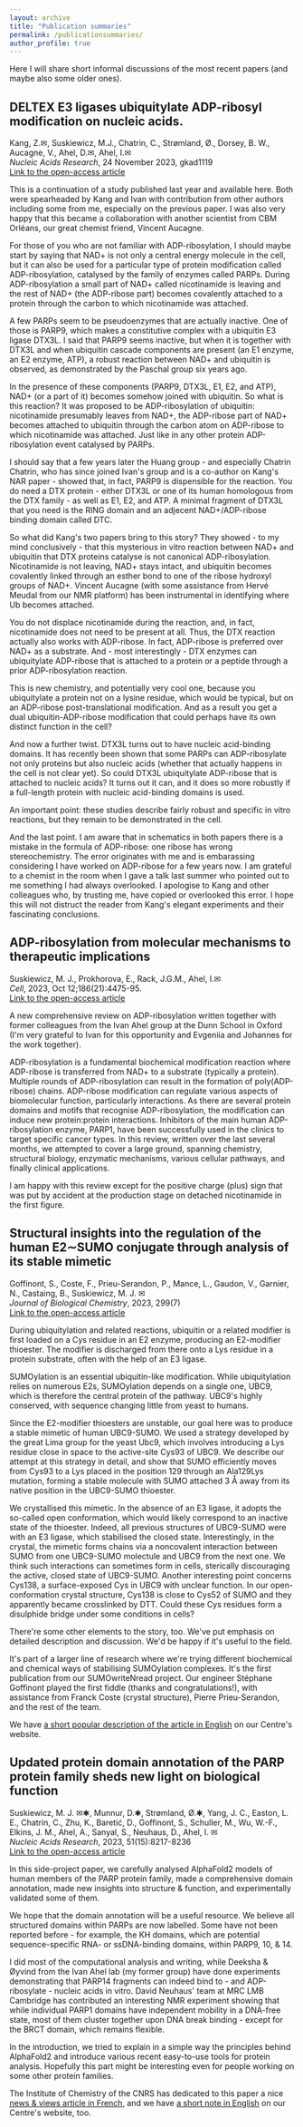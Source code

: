 ```yaml
---
layout: archive
title: "Publication summaries"
permalink: /publicationsummaries/
author_profile: true
---
```


Here I will share short informal discussions of the most recent papers (and maybe also some older ones).

DELTEX E3 ligases ubiquitylate ADP-ribosyl modification on nucleic acids. 
------
Kang, Z.✉, Suskiewicz, M.J., Chatrin, C., Strømland, Ø., Dorsey, B. W., Aucagne, V., Ahel, D.✉, Ahel, I.✉<br />
*Nucleic Acids Research*, 24 November 2023, gkad1119<br />
<a href="https://academic.oup.com/nar/advance-article/doi/10.1093/nar/gkad1119/7449489">Link to the open-access article</a>

This is a continuation of <a hre="https://www.science.org/doi/10.1126/sciadv.add4253">a study published last year and available here</a>. Both were spearheaded by Kang and Ivan with contribution from other authors including some from me, especially on the previous paper. I was also very happy that this became a collaboration with another scientist from CBM Orléans, our great chemist friend, Vincent Aucagne.

For those of you who are not familiar with ADP-ribosylation, I should maybe start by saying that NAD+ is not only a central energy molecule in the cell, but it can also be used for a particular type of protein modification called ADP-ribosylation, catalysed by the family of enzymes called PARPs. During ADP-ribosylation a small part of NAD+ called nicotinamide is leaving and the rest of NAD+ (the ADP-ribose part) becomes covalently attached to a protein through the carbon to which nicotinamide was attached.

A few PARPs seem to be pseudoenzymes that are actually inactive. One of those is PARP9, which makes a constitutive complex with a ubiquitin E3 ligase DTX3L. I said that PARP9 seems inactive, but when it is together with DTX3L and when ubiquitin cascade components are present (an E1 enzyme, an E2 enzyme, ATP), a robust reaction between NAD+ and ubiquitin is observed, as demonstrated by the Paschal group six years ago.

In the presence of these components (PARP9, DTX3L, E1, E2, and ATP), NAD+ (or a part of it) becomes somehow joined with ubiquitin. So what is this reaction? It was proposed to be ADP-ribosylation of ubiquitin: nicotinamide presumably leaves from NAD+, the ADP-ribose part of NAD+ becomes attached to ubiquitin through the carbon atom on ADP-ribose to which nicotinamide was attached. Just like in any other protein ADP-ribosylation event catalysed by PARPs.

I should say that a few years later the Huang group - and especially Chatrin Chatrin, who has since joined Ivan's group and is a co-author on Kang's NAR paper - showed that, in fact, PARP9 is dispensible for the reaction. You do need a DTX protein - either DTX3L or one of its human homologous from the DTX family - as well as E1, E2, and ATP. A minimal fragment of DTX3L that you need is the RING domain and an adjecent NAD+/ADP-ribose binding domain called DTC.

So what did Kang's two papers bring to this story? They showed - to my mind conclusively - that this mysterious in vitro reaction between NAD+ and ubiquitin that DTX proteins catalyse is not canonical ADP-ribosylation. Nicotinamide is not leaving, NAD+ stays intact, and ubiquitin becomes covalently linked through an esther bond to one of the ribose hydroxyl groups of NAD+. Vincent Aucagne (with some assistance from Hervé Meudal from our NMR platform) has been instrumental in identifying where Ub becomes attached.

You do not displace nicotinamide during the reaction, and, in fact, nicotinamide does not need to be present at all. Thus, the DTX reaction actually also works with ADP-ribose. In fact, ADP-ribose is preferred over NAD+ as a substrate. And - most interestingly - DTX enzymes can ubiquitylate ADP-ribose that is attached to a protein or a peptide through a prior ADP-ribosylation reaction.

This is new chemistry, and potentially very cool one, because you ubiquitylate a protein not on a lysine residue, which would be typical, but on an ADP-ribose post-translational modification. And as a result you get a dual ubiquitin-ADP-ribose modification that could perhaps have its own distinct function in the cell?

And now a further twist. DTX3L turns out to have nucleic acid-binding domains. It has recently been shown that some PARPs can ADP-ribosylate not only proteins but also nucleic acids (whether that actually happens in the cell is not clear yet). So could  DTX3L ubiquitylate ADP-ribose that is attached to nucleic acids? It turns out it can, and it does so more robustly if a full-length protein with nucleic acid-binding domains is used.

An important point: these studies describe fairly robust and specific in vitro reactions, but they remain to be demonstrated in the cell.

And the last point. I am aware that in schematics in both papers there is a mistake in the formula of ADP-ribose: one ribose has wrong stereochemistry. The error originates with me and is embarassing considering I have worked on ADP-ribose for a few years now. I am grateful to a chemist in the room when I gave a talk last summer who pointed out to me something I had always overlooked. I apologise to Kang and other colleagues who, by trusting me, have copied or overlooked this error. I hope this will not distruct the reader from Kang's elegant experiments and their fascinating conclusions.

ADP-ribosylation from molecular mechanisms to therapeutic implications
------
Suskiewicz, M. J., Prokhorova, E., Rack, J.G.M., Ahel, I.✉<br />
*Cell*, 2023, Oct 12;186(21):4475-95.<br />
<a href="https://www.sciencedirect.com/science/article/pii/S0092867423009625">Link to the open-access article</a>

A new comprehensive review on ADP-ribosylation written together with former colleagues from the Ivan Ahel group at the Dunn School in Oxford (I'm very grateful to Ivan for this opportunity and Evgeniia and Johannes for the work together). 

ADP-ribosylation is a fundamental biochemical modification reaction where ADP-ribose is transferred from NAD+ to a substrate (typically a protein). Multiple rounds of ADP-ribosylation can result in the formation of poly(ADP-ribose) chains. ADP-ribose modification can regulate various aspects of biomolecular function, particularly interactions. As there are several protein domains and motifs that recognise ADP-ribosylation, the modification can induce new protein:protein interactions. Inhibitors of the main human ADP-ribosylation enzyme, PARP1, have been successfully used in the clinics to target specific cancer types. In this review, written over the last several months, we attempted to cover a large ground, spanning chemistry, structural biology, enzymatic mechanisms, various cellular pathways, and finally clinical applications.

I am happy with this review except for the positive charge (plus) sign that was put by accident at the production stage on detached nicotinamide in the first figure.

Structural insights into the regulation of the human E2∼SUMO conjugate through analysis of its stable mimetic
------
Goffinont, S., Coste, F., Prieu-Serandon, P., Mance, L., Gaudon, V., Garnier, N., Castaing, B., Suskiewicz, M. J. ✉<br />
*Journal of Biological Chemistry*, 2023, 299(7)<br />
<a href="https://www.jbc.org/article/S0021-9258(23)01898-7/fulltext">Link to the open-access article</a>

During ubiquitylation and related reactions, ubiquitin or a related modifier is first loaded on a Cys residue in an E2 enzyme, producing an E2-modifier thioester. The modifier is discharged from there onto a Lys residue in a protein substrate, often with the help of an E3 ligase.

SUMOylation is an essential ubiquitin-like modification. While ubiquitylation relies on numerous E2s, SUMOylation depends on a single one, UBC9, which is therefore the central protein of the pathway. UBC9's highly conserved, with sequence changing little from yeast to humans.

Since the E2-modifier thioesters are unstable, our goal here was to produce a stable mimetic of human UBC9-SUMO. We used a strategy developed by the great Lima group for the yeast Ubc9, which involves introducing a Lys residue close in space to the active-site Cys93 of UBC9. We describe our attempt at this strategy in detail, and show that SUMO efficiently moves from Cys93 to a Lys placed in the position 129 through an Ala129Lys mutation, forming a stable molecule with SUMO attached 3 Å away from its native position in the UBC9-SUMO thioester.

We crystallised this mimetic. In the absence of an E3 ligase, it adopts the so-called open conformation, which would likely correspond to an inactive state of the thioester. Indeed, all previous structures of UBC9-SUMO were with an E3 ligase, which stabilised the closed state. Interestingly, in the crystal, the mimetic forms chains via a noncovalent interaction between SUMO from one UBC9-SUMO molectule and UBC9 from the next one. We think such interactions can sometimes form in cells, sterically discouraging the active, closed state of UBC9-SUMO. Another interesting point concerns Cys138, a surface-exposed Cys in UBC9 with unclear function. In our open-conformation crystal structure, Cys138 is close to Cys52 of SUMO and they apparently became crosslinked by DTT. Could these Cys residues form a disulphide bridge under some conditions in cells?

There're some other elements to the story, too. We've put emphasis on detailed description and discussion. We'd be happy if it's useful to the field.

It's part of a larger line of research where we're trying different biochemical and chemical ways of stabilising SUMOylation complexes. It's the first publication from our SUMOwriteNread project. Our engineer Stéphane Goffinont played the first fiddle (thanks and congratulations!), with assistance from Franck Coste (crystal structure), Pierre Prieu-Serandon, and the rest of the team.

We have <a href="http://cbm.cnrs-orleans.fr/en/actualite/structural-insights-into-the-sumoylation-reaction-2/">a short popular description of the article in English</a> on our Centre's website.

Updated protein domain annotation of the PARP protein family sheds new light on biological function
------
Suskiewicz, M. J. ✉✱, Munnur, D.✱, Strømland, Ø.✱, Yang, J. C., Easton, L. E., Chatrin, C., Zhu, K., Baretić, D., Goffinont, S., Schuller, M., Wu, W.-F., Elkins, J. M., Ahel, A., Sanyal, S., Neuhaus, D., Ahel, I. ✉<br />
*Nucleic Acids Research*, 2023, 51(15):8217-8236<br />
<a href="https://academic.oup.com/nar/article/51/15/8217/7199335">Link to the open-access article</a>

In this side-project paper, we carefully analysed AlphaFold2 models of human members of the PARP protein family, made a comprehensive domain annotation, made new insights into structure & function, and experimentally validated some of them.

We hope that the domain annotation will be a useful resource. We believe all structured domains within PARPs are now labelled. Some have not been reported before - for example, the KH domains, which are potential sequence-specific RNA- or ssDNA-binding domains, within PARP9, 10, & 14.

I did most of the computational analysis and writing, while Deeksha & Øyvind from the Ivan Ahel lab (my former group) have done experiments demonstrating that PARP14 fragments can indeed bind to - and ADP-ribosylate - nucleic acids in vitro. David Neuhaus' team at MRC LMB Cambridge has contributed an interesting NMR experiment showing that while individual PARP1 domains have independent mobility in a DNA-free state, most of them cluster together upon DNA break binding - except for the BRCT domain, which remains flexible.
  
In the  introduction, we tried to explain in a simple way the principles behind AlphaFold2 and introduce various recent easy-to-use tools for protein analysis. Hopefully this part might be interesting even for people working on some other protein families.

The Institute of Chemistry of the CNRS has dedicated to this paper a nice <a href="https://www.inc.cnrs.fr/fr/cnrsinfo/lintelligence-artificielle-pour-predire-la-forme-des-proteines">news & views article in French</a>, and we have <a href="http://cbm.cnrs-orleans.fr/en/actualite/combining-computers-and-experiments-to-study-the-domain-composition-and-function-of-the-parp-protein-family-2/">a short note in English</a> on our Centre's website, too.
